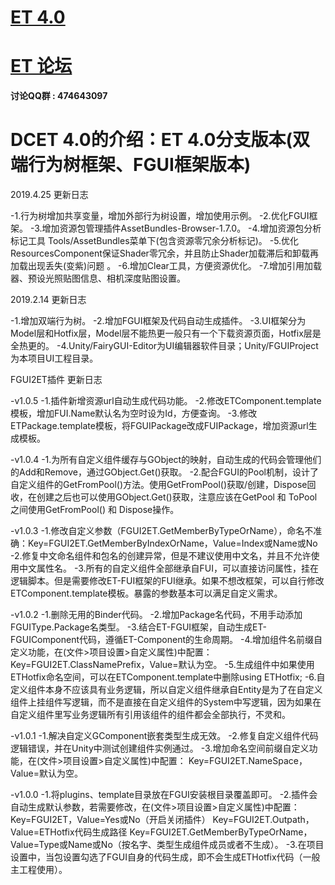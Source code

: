 # [ET 4.0](https://github.com/egametang/ET/tree/Branch_V4.0) 
# [ET 论坛](https://bbs.honorworkroom.com/forum.php) 

__讨论QQ群 : 474643097__

# DCET 4.0的介绍：ET 4.0分支版本(双端行为树框架、FGUI框架版本)

2019.4.25 更新日志

-1.行为树增加共享变量，增加外部行为树设置，增加使用示例。
-2.优化FGUI框架。
-3.增加资源包管理插件AssetBundles-Browser-1.7.0。
-4.增加资源包分析标记工具 Tools/AssetBundles菜单下(包含资源零冗余分析标记)。
-5.优化ResourcesComponent保证Shader零冗余，并且防止Shader加载滞后和卸载再加载出现丢失(变紫)问题 。
-6.增加Clear工具，方便资源优化。
-7.增加引用加载器、预设光照贴图信息、相机深度贴图设置。

2019.2.14 更新日志

-1.增加双端行为树。
-2.增加FGUI框架及代码自动生成插件。
-3.UI框架分为Model层和Hotfix层，Model层不能热更一般只有一个下载资源页面，Hotfix层是全热更的。
-4.Unity/FairyGUI-Editor为UI编辑器软件目录；Unity/FGUIProject为本项目UI工程目录。

FGUI2ET插件 更新日志

-v1.0.5
-1.插件新增资源url自动生成代码功能。
-2.修改ETComponent.template模板，增加FUI.Name默认名为空时设为Id，方便查询。
-3.修改ETPackage.template模板，将FGUIPackage改成FUIPackage，增加资源url生成模板。

-v1.0.4
-1.为所有自定义组件缓存与GObject的映射，自动生成的代码会管理他们的Add和Remove，通过GObject.Get<T>()获取。
-2.配合FGUI的Pool机制，设计了自定义组件的GetFromPool()方法。使用GetFromPool()获取/创建，Dispose回收，在创建之后也可以使用GObject.Get<T>()获取，注意应该在GetPool 和 ToPool之间使用GetFromPool() 和 Dispose操作。

-v1.0.3
-1.修改自定义参数（FGUI2ET.GetMemberByTypeOrName），命名不准确：Key=FGUI2ET.GetMemberByIndexOrName，Value=Index或Name或No
-2.修复中文命名组件和包名的创建异常，但是不建议使用中文名，并且不允许使用中文属性名。
-3.所有的自定义组件全部继承自FUI，可以直接访问属性，挂在逻辑脚本。但是需要修改ET-FUI框架的FUI继承。如果不想改框架，可以自行修改ETComponent.template模板。暴露的参数基本可以满足自定义需求。

-v1.0.2
-1.删除无用的Binder代码。
-2.增加Package名代码，不用手动添加FGUIType.Package名类型。
-3.结合ET-FGUI框架，自动生成ET-FGUIComponent代码，遵循ET-Component的生命周期。
-4.增加组件名前缀自定义功能，在(文件>项目设置>自定义属性)中配置：
Key=FGUI2ET.ClassNamePrefix，Value=默认为空。
-5.生成组件中如果使用ETHotfix命名空间，可以在ETComponent.template中删除using ETHotfix;
-6.自定义组件本身不应该具有业务逻辑，所以自定义组件继承自Entity是为了在自定义组件上挂组件写逻辑，而不是直接在自定义组件的System中写逻辑，因为如果在自定义组件里写业务逻辑所有引用该组件的组件都会全部执行，不灵和。

-v1.0.1
-1.解决自定义GComponent嵌套类型生成无效。
-2.修复自定义组件代码逻辑错误，并在Unity中测试创建组件实例通过。
-3.增加命名空间前缀自定义功能，在(文件>项目设置>自定义属性)中配置：
Key=FGUI2ET.NameSpace，Value=默认为空。

-v1.0.0
-1.将plugins、template目录放在FGUI安装根目录覆盖即可。
-2.插件会自动生成默认参数，若需要修改，在(文件>项目设置>自定义属性)中配置：
Key=FGUI2ET，Value=Yes或No（开启关闭插件）
Key=FGUI2ET.Outpath，Value=ETHotfix代码生成路径
Key=FGUI2ET.GetMemberByTypeOrName，Value=Type或Name或No（按名字、类型生成组件成员或者不生成）。
-3.在项目设置中，当包设置勾选了FGUI自身的代码生成，即不会生成ETHotfix代码（一般主工程使用）。
